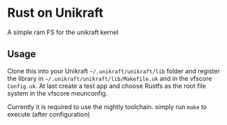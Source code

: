 # Rust on Unikraft
A simple ram FS for the unikraft kernel

## Usage
Clone this into your Unikraft `~/.unikraft/unikraft/lib` folder and register the library in `~/.unikraft/unikraft/lib/Makefile.uk`
and in the vfscore `Config.uk`.
At last create a test app and choose Rustfs as the root file system in the vfscore meunconfig.

Currently it is required to use the nightly toolchain.
simply run `make` to execute (after configuration)
